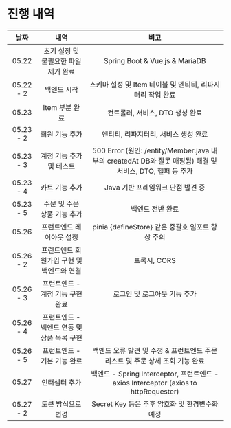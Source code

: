 # 진행 내역
|날짜|내역|비고|
|:-:|:-:|:-:|
|05.22|초기 설정 및 불필요한 파일 제거 완료|Spring Boot & Vue.js & MariaDB|
|05.22 - 2|백엔드 시작|스키마 설정 및 Item 테이블 및 엔티티, 리파지터리 작업 완료|
|05.23|Item 부분 완료|컨트롤러, 서비스, DTO 생성 완료|
|05.23 - 2|회원 기능 추가|엔티티, 리파지터리, 서비스 생성 완료|
|05.23 - 3|계정 기능 추가 및 테스트|500 Error (원인: /entity/Member.java 내부의 createdAt DB와 잘못 매핑됨) 해결 및 서비스, DTO, 헬퍼 등 추가|
|05.23 - 4|카트 기능 추가|Java 기반 프레임워크 단점 발견 중| 
|05.23 - 5|주문 및 주문 상품 기능 추가|백엔드 전반 완료|
|05.26|프런트엔드 레이아웃 설정|pinia {defineStore} 같은 중괄호 임포트 항상 주의|
|05.26 - 2|프런트엔드 회원가입 구현 및 백엔드와 연결|프록시, CORS|
|05.26 - 3|프런트엔드 - 계정 기능 구현 완료|로그인 및 로그아웃 기능 추가|
|05.26 - 4|프런트엔드 - 백엔드 연동 및 상품 목록 구현||
|05.26 - 5|프런트엔드 - 기본 기능 완료|백엔드 오류 발견 및 수정 & 프런트엔드 주문 리스트 및 주문 상세 조회 기능 완료|
|05.27|인터셉터 추가|백엔드 - Spring Interceptor, 프런트엔드 - axios Interceptor (axios to httpRequester)|
|05.27 - 2|토큰 방식으로 변경|Secret Key 등은 추후 암호화 및 환경변수화 예정|
